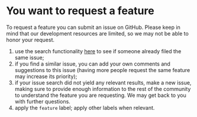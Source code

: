 # You want to request a feature

To request a feature you can submit an issue on GitHub. Please keep in mind that our development resources are limited, so we may not be able to honor your request.

1. use the search functionality [here](https://github.com/research-software-directory/RSD-as-a-service/issues) to see if someone already filed the same issue;
2. if you find a similar issue, you can add your own comments and suggestions to this issue (having more people request the same feature may increase its priority);
3. if your issue search did not yield any relevant results, make a new issue, making sure to provide enough information to the rest of the community to understand the feature you are requesting. We may get back to you with further questions.
4. apply the `feature` label; apply other labels when relevant.
